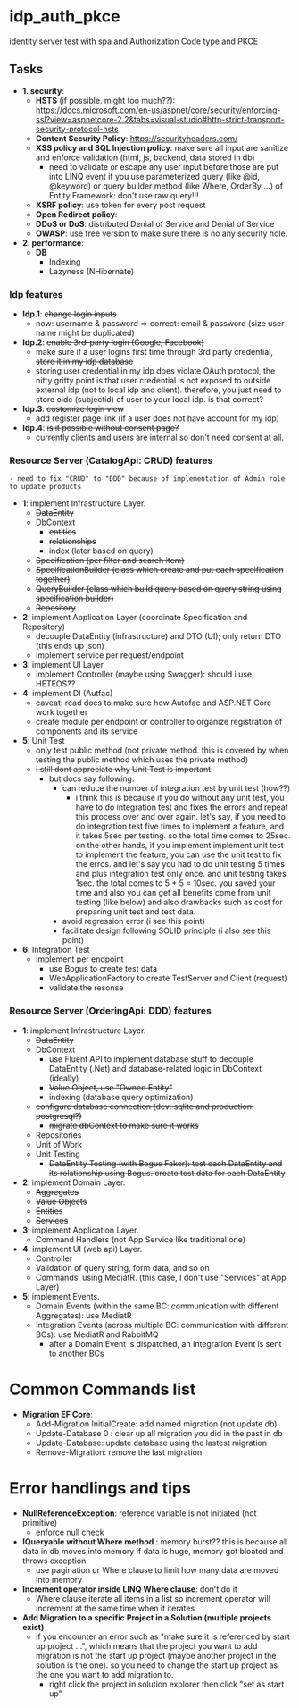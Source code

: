 # idp_auth_pkce
identity server test with spa and Authorization Code type and PKCE

## Tasks
  * **1. security**: 
    - **HSTS** (if possible. might too much??): https://docs.microsoft.com/en-us/aspnet/core/security/enforcing-ssl?view=aspnetcore-2.2&tabs=visual-studio#http-strict-transport-security-protocol-hsts 
    - **Content Security Policy**: https://securityheaders.com/
    - **XSS policy and SQL Injection policy**: make sure all input are sanitize and enforce validation (html, js, backend, data stored in db)
      - need to validate or escape any user input before those are put into LINQ event if you use parameterized query (like @id, @keyword) or query builder method (like Where, OrderBy ...) of Entity Framework: don't use raw query!!!
    - **XSRF policy**: use token for every post request
    - **Open Redirect policy**: 
    - **DDoS or DoS**: distributed Denial of Service and Denial of Service 
    - **OWASP**: use free version to make sure there is no any security hole.
  * **2. performance**:
    - **DB**
      - Indexing
      - Lazyness (NHibernate)
### Idp features
  * **Idp.1**: ~~change login inputs~~<br>
    - now: username & password => correct: email & password (size user name might be duplicated)<br>
  * **Idp.2**: ~~enable 3rd-party login (Google, Facebook)~~<br>
    - make sure if a user logins first time through 3rd party credential, ~~store it in my idp database~~<br>
    - storing user credential in my idp does violate OAuth protocol, the nitty gritty point is that user credential is not exposed to outside external idp (not to local idp and client). therefore, you just need to store oidc (subjectid) of user to your local idp. is that correct?
  * **Idp.3**: ~~customize login view~~<br>
    - add register page link (if a user does not have account for my idp)<br>
  * **Idp.4**: ~~is it possible without consent page?~~<br>
    - currently clients and users are internal so don't need consent at all.
### Resource Server (CatalogApi: CRUD) features
    - need to fix "CRUD" to "DDD" because of implementation of Admin role to update products
  * **1**: implement Infrastructure Layer.
    - ~~DataEntity~~
    - DbContext
      - ~~entities~~
      - ~~relationships~~
      - index (later based on query)
    - ~~Specification (per filter and search item)~~
    - ~~SpecificationBuilder (class which create and put each specification together)~~
    - ~~QueryBuilder (class which build query based on query string using specification builder)~~
    - ~~Repository~~
  * **2**: implement Application Layer (coordinate Specification and Repository)
    - decouple DataEntity (infrastructure) and DTO (UI); only return DTO (this ends up json)
    - implement service per request/endpoint
  * **3**: implement UI Layer 
    - implement Controller (maybe using Swagger): should i use HETEOS??
  * **4**: implement DI (Autfac)
    - caveat: read docs to make sure how Autofac and ASP.NET Core work together
    - create module per endpoint or controller to organize registration of components and its service
  * **5**: Unit Test
    - only test public method (not private method. this is covered by when testing the public method which uses the private method)
    - ~~i still dont appreciate why Unit Test is important~~
      - but docs say following:
        - can reduce the number of integration test by unit test (how??)
          - i think this is because if you do without any unit test, you have to do integration test and fixes the errors and repeat this process over and over again. let's say, if you need to do integration test five times to implement a feature, and it takes 5sec per testing. so the total time comes to 25sec. on the other hands, if you implement implement unit test to implement the feature, you can use the unit test to fix the erros. and let's say you had to do unit testing 5 times and plus integration test only once. and unit testing takes 1sec. the total comes to 5 + 5 = 10sec. you saved your time and also you can get all benefits come from unit testing (like below) and also drawbacks such as cost for preparing unit test and test data. 
        - avoid regression error (i see this point)
        - facilitate design following SOLID principle (i also see this point)
  * **6**: Integration Test
    - implement per endpoint
      - use Bogus to create test data
      - WebApplicationFactory to create TestServer and Client (request)
      - validate the resonse 
      
### Resource Server (OrderingApi: DDD) features
  * **1**: implement Infrastructure Layer.
    - ~~DataEntity~~
    - DbContext
      - use Fluent API to implement database stuff to decouple DataEntity (.Net) and database-related logic in DbContext (ideally)
      - ~~Value Object, use "Owned Entity"~~
      - indexing (database query optimization)
    - ~~configure database connection (dev: sqlite and production: postgresql?)~~
      - ~~migrate dbContext to make sure it works~~
    - Repositories
    - Unit of Work
    - Unit Testing
      - ~~DataEntity Testing (with Bogus Faker): test each DataEntity and its relationship using Bogus. create test data for each DataEntity~~
  * **2**: implement Domain Layer.
    - ~~Aggregates~~
    - ~~Value Objects~~
    - ~~Entities~~
    - ~~Services~~
  * **3**: implement Application Layer.
    - Command Handlers (not App Service like traditional one)
  * **4**: implement UI (web api) Layer.
    - Controller
    - Validation of query string, form data, and so on
    - Commands: using MediatR. (this case, I don't use "Services" at App Layer)
  * **5**: implement Events.
    - Domain Events (within the same BC: communication with different Aggregates): use MediatR 
    - Integration Events (across multiple BC: communication with different BCs): use MediatR and RabbitMQ
      - after a Domain Event is dispatched, an Integration Event is sent to another BCs
      
# Common Commands list
  * **Migration EF Core**: 
    - Add-Migration InitialCreate: add named migration (not update db)
    - Update-Database 0 : clear up all migration you did in the past in db
    - Update-Database: update database using the lastest migration
    - Remove-Migration: remove the last migration
# Error handlings and tips
  * **NullReferenceException**: reference variable is not initiated (not primitive)
      - enforce null check
  * **IQueryable without Where method** : memory burst?? this is because all data in db moves into memory if data is huge, memory got bloated and throws exception.
      - use pagination or Where clause to limit how many data are moved into memory
  * **Increment operator inside LINQ Where clause**: don't do it
      - Where clause iterate all items in a list so increment operator will increment at the same time when it iterates
  * **Add Migration to a specific Project in a Solution (multiple projects exist)**
      - if you encounter an error such as "make sure it is referenced by start up project ...", which means that the project you want to add migration is not the start up project (maybe another project in the solution is the one). so you need to change the start up project as the one you want to add migration to.
        - right click the project in solution explorer then click "set as start up"
